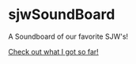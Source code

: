 # sjwSoundBoard
A Soundboard of our favorite SJW's!

[Check out what I got so far!](http://br3ntor.com/sjw/)
